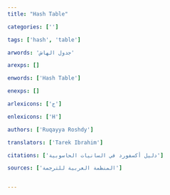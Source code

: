 ```yaml
---
title: "Hash Table"

categories: ['']

tags: ['hash', 'table']

arwords: 'جدول الهاش'

arexps: []

enwords: ['Hash Table']

enexps: []

arlexicons: ['ج']

enlexicons: ['H']

authors: ['Ruqayya Roshdy']

translators: ['Tarek Ibrahim']

citations: ['دليل أكسفورد في السانيات الحاسوبية']

sources: ['المنظمة العربية للترجمة']


---
```

